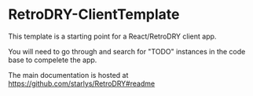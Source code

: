 # RetroDRY-ClientTemplate

This template is a starting point for a React/RetroDRY client app.

You will need to go through and search for "TODO" instances in the code base to compelete the app.

The main documentation is hosted at https://github.com/starlys/RetroDRY#readme
